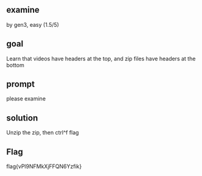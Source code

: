 ## examine
by gen3, easy (1.5/5)

## goal 
Learn that videos have headers at the top, and zip files have headers at the bottom

## prompt
please examine

## solution
Unzip the zip, then ctrl^f flag

## Flag
flag{vPl9NFMkXjFFQN6Yzfik}